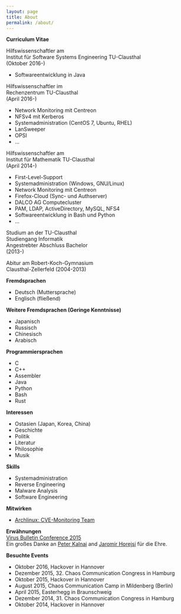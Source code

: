 ```yaml
---
layout: page
title: About
permalink: /about/
---
```

  
**Curriculum Vitae**  
  
Hilfswissenschaftler am  
Institut für Software Systems Engineering TU-Clausthal  
(Oktober 2016-)  
  
* Softwareentwicklung in Java
  
Hilfswissenschaftler im  
Rechenzentrum TU-Clausthal  
(April 2016-)  
  
* Network Monitoring mit Centreon
* NFSv4 mit Kerberos
* Systemadministration (CentOS 7, Ubuntu, RHEL)
* LanSweeper
* OPSI
* ...
  
Hilfswissenschaftler am    
Institut für Mathematik TU-Clausthal    
(April 2014-)  

* First-Level-Support
* Systemadministration (Windows, GNU/Linux)
* Network Monitoring mit Centreon
* Firefox-Cloud (Sync- und Authserver)
* DALCO AG Computecluster
* PAM, LDAP, ActiveDirectory, MySQL, NFS4
* Softwareentwicklung in Bash und Python
* ...
  
Studium an der TU-Clausthal    
Studiengang Informatik    
Angestrebter Abschluss Bachelor    
(2013-)  
  
Abitur am Robert-Koch-Gymnasium    
Clausthal-Zellerfeld (2004-2013)  
  
**Fremdsprachen**  

* Deutsch (Muttersprache)
* Englisch (fließend)
  
**Weitere Fremdsprachen (Geringe Kenntnisse)**  

* Japanisch
* Russisch
* Chinesisch
* Arabisch
  
**Programmiersprachen**  

* C
* C++
* Assembler
* Java
* Python
* Bash
* Rust
  
**Interessen**  

* Ostasien (Japan, Korea, China)
* Geschichte
* Politik
* Literatur
* Philosophie
* Musik
  
**Skills**  

* Systemadministration 
* Reverse Engineering
* Malware Analysis
* Software Engineering
  
**Mitwirken**  

* [Archlinux: CVE-Monitoring Team](https://www.archlinux.org/people/support-staff/)
  
**Erwähnungen**  
[Virus Bulletin Conference 2015](https://www.virusbtn.com/pdf/conference_slides/2015/KalnaiHorejsi-VB2015.pdf)    
Ein großes Danke an [Peter Kalnai](https://twitter.com/pkalnai) and [Jaromir Horejsi](https://twitter.com/JaromirHorejsi) für die Ehre.    
   
**Besuchte Events**  

* Oktober 2016, Hackover in Hannover
* Dezember 2015, 32. Chaos Communication Congress in Hamburg
* Oktober 2015, Hackover in Hannover
* August 2015, Chaos Communication Camp in Mildenberg (Berlin)
* April 2015, Easterhegg in Braunschweig
* Dezember 2014, 31. Chaos Communication Congress in Hamburg
* Oktober 2014, Hackover in Hannover
